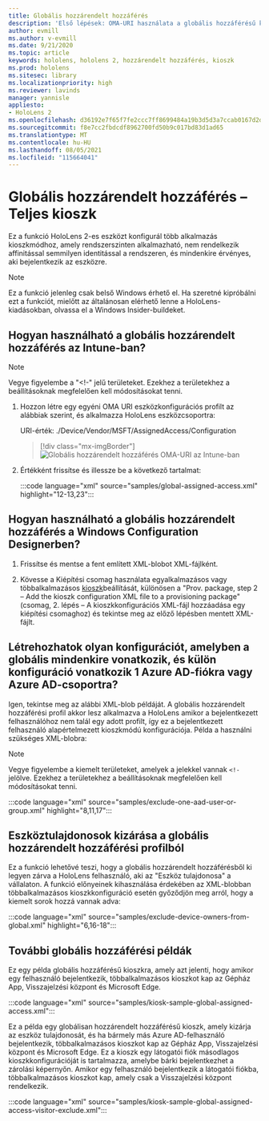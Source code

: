 ```yaml
---
title: Globális hozzárendelt hozzáférés
description: 'Első lépések: OMA-URI használata a globális hozzáférésű kioszkok számára az Intune-nal és a Windows konfigurációtervezővel.'
author: evmill
ms.author: v-evmill
ms.date: 9/21/2020
ms.topic: article
keywords: hololens, hololens 2, hozzárendelt hozzáférés, kioszk
ms.prod: hololens
ms.sitesec: library
ms.localizationpriority: high
ms.reviewer: lavinds
manager: yannisle
appliesto:
- HoloLens 2
ms.openlocfilehash: d36192e7f65f7fe2ccc7ff8699484a19b3d5d3a7ccab0167d2dbdcaf64bb5880
ms.sourcegitcommit: f8e7cc2fbdcdf8962700fd50b9c017bd83d1ad65
ms.translationtype: MT
ms.contentlocale: hu-HU
ms.lasthandoff: 08/05/2021
ms.locfileid: "115664041"
---
```

# <a name="global-assigned-access--kiosk"></a>Globális hozzárendelt hozzáférés – Teljes kioszk

Ez a funkció HoloLens 2-es eszközt konfigurál több alkalmazás kioszkmódhoz, amely rendszerszinten alkalmazható, nem rendelkezik affinitással semmilyen identitással a rendszeren, és mindenkire érvényes, aki bejelentkezik az eszközre.

> [!NOTE]
> Ez a funkció jelenleg csak belső Windows érhető el. Ha szeretné kipróbálni ezt a funkciót, mielőtt az általánosan elérhető lenne [](hololens-insider.md) a HoloLens-kiadásokban, olvassa el a Windows Insider-buildeket.

## <a name="how-to-use-global-assigned-access-in-intune"></a>Hogyan használható a globális hozzárendelt hozzáférés az Intune-ban?

> [!NOTE]
> Vegye figyelembe a "<!-" jelű területeket. Ezekhez a területekhez a beállításoknak megfelelően kell módosításokat tenni.

1. Hozzon létre egy egyéni OMA URI eszközkonfigurációs profilt az alábbiak szerint, és alkalmazza HoloLens eszközcsoportra:

    URI-érték: ./Device/Vendor/MSFT/AssignedAccess/Configuration

    > [!div class="mx-imgBorder"]
    > ![Globális hozzárendelt hozzáférés OMA-URI az Intune-ban](images/global-assigned-access-omauri.png)

2. Értékként frissítse és illessze be a következő tartalmat:

    :::code language="xml" source="samples/global-assigned-access.xml" highlight="12-13,23":::

## <a name="how-to-use-global-assigned-access-in-windows-configuration-designer"></a>Hogyan használható a globális hozzárendelt hozzáférés a Windows Configuration Designerben?

1. Frissítse és mentse a fent említett XML-blobot XML-fájlként. 

2. Kövesse a Kiépítési csomag használata egyalkalmazásos vagy többalkalmazásos [kioszk](hololens-kiosk.md#use-a-provisioning-package-to-set-up-a-single-app-or-multi-app-kiosk)beállítását, különösen a "Prov. package, step 2 – Add the kioszk configuration XML file to a provisioning package" (csomag, 2. lépés – A kioszkkonfigurációs XML-fájl hozzáadása egy kiépítési csomaghoz) és tekintse meg az előző lépésben mentett XML-fájlt.

## <a name="can-i-create-a-configuration-where-global-applies-to-everyone-and-separate-configuration-applies-to-1-azure-ad-account-or-azure-ad-group"></a>Létrehozhatok olyan konfigurációt, amelyben a globális mindenkire vonatkozik, és külön konfiguráció vonatkozik 1 Azure AD-fiókra vagy Azure AD-csoportra? 

Igen, tekintse meg az alábbi XML-blob példáját. A globális hozzárendelt hozzáférési profil akkor lesz alkalmazva a HoloLens amikor a bejelentkezett felhasználóhoz nem talál egy adott profilt, így ez a bejelentkezett felhasználó alapértelmezett kioszkmódú konfigurációja.
Példa a használni szükséges XML-blobra:

> [!NOTE]
> Vegye figyelembe a kiemelt területeket, amelyek a jelekkel vannak `<!-` jelölve. Ezekhez a területekhez a beállításoknak megfelelően kell módosításokat tenni.

 :::code language="xml" source="samples/exclude-one-aad-user-or-group.xml" highlight="8,11,17":::

## <a name="excluding-deviceowners-from-global-assigned-access-profile"></a>Eszköztulajdonosok kizárása a globális hozzárendelt hozzáférési profilból

Ez a funkció lehetővé teszi, hogy a globális hozzárendelt hozzáférésből ki legyen zárva a HoloLens felhasználó, aki az "Eszköz tulajdonosa" a vállalaton.[](security-adminless-os.md) A funkció előnyeinek kihasználása érdekében az XML-blobban többalkalmazásos kioszkkonfiguráció esetén győződjön meg arról, hogy a kiemelt sorok hozzá vannak adva:

 :::code language="xml" source="samples/exclude-device-owners-from-global.xml" highlight="6,16-18":::

## <a name="additional-global-assigned-access-examples"></a>További globális hozzáférési példák

Ez egy példa globális hozzáférésű kioszkra, amely azt jelenti, hogy amikor egy felhasználó bejelentkezik, többalkalmazásos kioszkot kap az Gépház App, Visszajelzési központ és Microsoft Edge.

:::code language="xml" source="samples/kiosk-sample-global-assigned-access.xml":::

Ez a példa egy globálisan hozzárendelt hozzáférésű kioszk, amely kizárja az eszköz tulajdonosát, és ha bármely más Azure AD-felhasználó bejelentkezik, többalkalmazásos kioszkot kap az Gépház App, Visszajelzési központ és Microsoft Edge. Ez a kioszk egy látogatói fiók másodlagos kioszkkonfigurációját is tartalmazza, amelybe bárki bejelentkezhet a zárolási képernyőn. Amikor egy felhasználó bejelentkezik a látogatói fiókba, többalkalmazásos kioszkot kap, amely csak a Visszajelzési központ rendelkezik.

:::code language="xml" source="samples/kiosk-sample-global-assigned-access-visitor-exclude.xml":::
